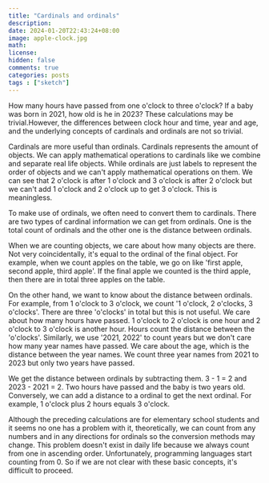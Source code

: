 ```yaml
---
title: "Cardinals and ordinals"
description: 
date: 2024-01-20T22:43:24+08:00
image: apple-clock.jpg
math: 
license: 
hidden: false
comments: true
categories: posts
tags : ["sketch"]
---
```

How many hours have passed from one o'clock to three o'clock? If a baby was born in 2021, how old is he in 2023? These calculations may be trivial.However, the differences between clock hour and time, year and age, and the underlying concepts of cardinals and ordinals are not so trivial.

Cardinals are more useful than ordinals. Cardinals represents the amount of objects. We can apply mathematical operations to cardinals like we combine and separate real life objects. While ordinals are just labels to represent the order of objects and we can't apply mathematical operations on them. We can see that 2 o'clock is after 1 o'clock and 3 o'clock is after 2 o'clock but we can't add 1 o'clock and 2 o'clock up to get 3 o'clock. This is meaningless.

To make use of ordinals, we often need to convert them to cardinals. There are two types of cardinal information we can get from ordinals. One is the total count of ordinals and the other one is the distance between ordinals. 

When we are counting objects, we care about how many objects are there. Not very coincidentally, it's equal to the ordinal of the final object. For example, when we count apples on the table, we go on like 'first apple, second apple, third apple'. If the final apple we counted is the third apple, then there are in total three apples on the table.

On the other hand, we want to know about the distance between ordinals. For example, from 1 o'clock to 3 o'clock, we count '1 o'clock, 2 o'clocks, 3 o'clocks'. There are three 'o'clocks' in total but this is not useful. We care about how many hours have passed. 1 o'clock to 2 o'clock is one hour and 2 o'clock to 3 o'clock is another hour. Hours count the distance between the 'o'clocks'. Similarly, we use '2021, 2022' to count years but we don't care how many year names have passed. We care about the age, which is the distance between the year names. We count three year names from 2021 to 2023 but only two years have passed.

We get the distance between ordinals by subtracting them. 3 - 1 = 2 and 2023 - 2021 = 2. Two hours have passed and the baby is two years old. Conversely, we can add a distance to a ordinal to get the next ordinal. For example, 1 o'clock plus 2 hours equals 3 o'clock.

Although the preceding calculations are for elementary school students and it seems no one has a problem with it, theoretically, we can count from any numbers and in any directions for ordinals so the conversion methods may change. This problem doesn't exist in daily life because we always count from one in ascending order. Unfortunately, programming languages start counting from 0. So if we are not clear with these basic concepts, it's difficult to proceed.
